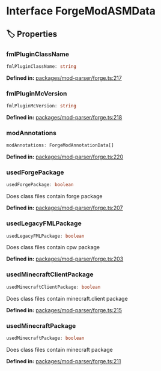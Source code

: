 # Interface ForgeModASMData

## 🏷️ Properties

### fmlPluginClassName <Badge type="info" text="optional" />

```ts
fmlPluginClassName: string
```
<p style="font-size: 14px; color: var(--vp-c-text-2)">
<strong>Defined in:</strong> <a href="https://github.com/voxelum/minecraft-launcher-core-node/blob/master/packages/mod-parser/forge.ts#L217" target="_blank" rel="noreferrer">packages/mod-parser/forge.ts:217</a>
</p>


### fmlPluginMcVersion <Badge type="info" text="optional" />

```ts
fmlPluginMcVersion: string
```
<p style="font-size: 14px; color: var(--vp-c-text-2)">
<strong>Defined in:</strong> <a href="https://github.com/voxelum/minecraft-launcher-core-node/blob/master/packages/mod-parser/forge.ts#L218" target="_blank" rel="noreferrer">packages/mod-parser/forge.ts:218</a>
</p>


### modAnnotations

```ts
modAnnotations: ForgeModAnnotationData[]
```
<p style="font-size: 14px; color: var(--vp-c-text-2)">
<strong>Defined in:</strong> <a href="https://github.com/voxelum/minecraft-launcher-core-node/blob/master/packages/mod-parser/forge.ts#L220" target="_blank" rel="noreferrer">packages/mod-parser/forge.ts:220</a>
</p>


### usedForgePackage

```ts
usedForgePackage: boolean
```
Does class files contain forge package
<p style="font-size: 14px; color: var(--vp-c-text-2)">
<strong>Defined in:</strong> <a href="https://github.com/voxelum/minecraft-launcher-core-node/blob/master/packages/mod-parser/forge.ts#L207" target="_blank" rel="noreferrer">packages/mod-parser/forge.ts:207</a>
</p>


### usedLegacyFMLPackage

```ts
usedLegacyFMLPackage: boolean
```
Does class files contain cpw package
<p style="font-size: 14px; color: var(--vp-c-text-2)">
<strong>Defined in:</strong> <a href="https://github.com/voxelum/minecraft-launcher-core-node/blob/master/packages/mod-parser/forge.ts#L203" target="_blank" rel="noreferrer">packages/mod-parser/forge.ts:203</a>
</p>


### usedMinecraftClientPackage

```ts
usedMinecraftClientPackage: boolean
```
Does class files contain minecraft.client package
<p style="font-size: 14px; color: var(--vp-c-text-2)">
<strong>Defined in:</strong> <a href="https://github.com/voxelum/minecraft-launcher-core-node/blob/master/packages/mod-parser/forge.ts#L215" target="_blank" rel="noreferrer">packages/mod-parser/forge.ts:215</a>
</p>


### usedMinecraftPackage

```ts
usedMinecraftPackage: boolean
```
Does class files contain minecraft package
<p style="font-size: 14px; color: var(--vp-c-text-2)">
<strong>Defined in:</strong> <a href="https://github.com/voxelum/minecraft-launcher-core-node/blob/master/packages/mod-parser/forge.ts#L211" target="_blank" rel="noreferrer">packages/mod-parser/forge.ts:211</a>
</p>


